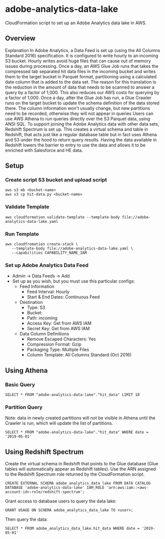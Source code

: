 # adobe-analytics-data-lake
CloudFormation script to set up an Adobe Analytics data lake in AWS.

## Overview

Explanation
In Adobe Analytics, a Data Feed is set up (using the All Columns Standard 2016) specification.  It is configured to write hourly to an incoming S3 bucket.  Hourly writes avoid huge files that can cause out of memory issues during processing.
Once a day, an AWS Glue Job runs that takes the compressed tab separated hit data files in the incoming bucket and writes them to the target bucket in Parquet format, partitioning using a calculated date column that is added to the data set.  The reason for this translation is the reduction in the amount of data that needs to be scanned to answer a query by a factor of 1,000.  This also reduces our AWS costs for querying by a factor of 1,000.
Once a day, after the Glue Job has run, a Glue Crawler runs on the target bucket to update the schema definition of the data stored there.  The column information won't usually change, but new partitions need to be recorded, otherwise they will not appear in queries
Users can use AWS Athena to run queries directly over the S3 Parquet data, using ANSI SQL.
To support joining the Adobe Analytics data with other data sets, Redshift Spectrum is set up.  This creates a virtual schema and table in Redshift, that acts just like a regular database table but in fact uses Athena and S3 under the hood to return query results.  Having the data available in Redshift lowers the barrier to entry to use the data and allows it to be enriched with Salesforce and HE data.
## Setup

### Create script S3 bucket and upload script

    aws s3 mb <bucket-name> 
    aws s3 cp hit-data.py <bucket-name>

### Validate Template

    aws cloudformation validate-template --template-body file://adobe-analytics-data-lake.yaml

### Run Template

    aws cloudfromation create-stack \
       --template-body file://adobe-analytics-data-lake.yaml \
       --capabilities CAPABILITY_NAME_IAM

### Set up Adobe Analytics Data Feed

* Admin -> Data Feeds -> Add
* Set up as you wish, but you must use this particular configs:
    * Feed Information
        * Feed Interval: Hourly
        * Start & End Dates: Continuous Feed
    * Destination
        * Type: S3
        * Bucket: <bucket-name>
        * Path: incoming
        * Access Key: Get from AWS IAM
       * Secret Key: Get from AWS IAM
    * Data Column Definitions
        * Remove Escaped Characters: Yes
        * Compression Format: Gzip
        * Packaging Type: Multiple Files
        * Column Template: All Columns Standard (Oct 2016)

## Using Athena

### Basic Query

    SELECT * FROM "adobe-analytics-data-lake"."hit_data" LIMIT 10

### Partition Query

Note: data in newly created partitions will not be visible in Athena until the Crawler 
is run, which will update the list of partitions.

    SELECT * FROM "adobe-analytics-data-lake"."hit_data" WHERE date = '2019-05-01'

## Using Redshift Spectrum

Create the virtual schema in Redshift that points to the Glue database (Glue tables will
automatically appear as Redshift tables).  Use the ARN assigned to the Redshift Spectrum
role returned by the CloudFormation script.

    CREATE EXTERNAL SCHEMA adobe_analytics_data_lake FROM DATA CATALOG DATABASE 'adobe-analytics-data-lake' IAM_ROLE 'arn:aws:iam::<aws-account-id>:role/redshift-spectrum';
 
Grant access to database users to query the data lake:

    GRANT USAGE ON SCHEMA adobe_analytics_data_lake TO <user>;

Then query the data:

    SELECT * FROM adobe_analytics_data_lake.hit_data WHERE date = '2019-05-01'

